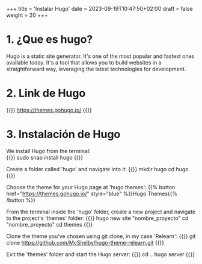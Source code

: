 +++
title = 'Instalar Hugo'
date = 2023-09-19T10:47:50+02:00 
draft = false
weight = 20
+++

# 1. ¿Que es hugo?

Hugo is a static site generator. It's one of the most popular and fastest ones available today. It's a tool that allows you to build websites in a straightforward way, leveraging the latest technologies for development.

# 2. Link de Hugo

{{<highlight lineNos="false" lineNoStart="1" type="py">}}
    https://themes.gohugo.io/
{{</highlight>}}

# 3. Instalación de Hugo

We install Hugo from the terminal:  
{{<highlight lineNos="true" lineNoStart="1" type="py">}}
 sudo snap install hugo
{{</highlight>}}


Create a folder called 'hugo' and navigate into it:
{{<highlight lineNos="true" lineNoStart="2" type="py">}}
 mkdir hugo
 cd hugo
{{</highlight>}}


Choose the theme for your Hugo page at 'hugo themes':
{{% button href="https://themes.gohugo.io/" style="blue" %}}Hugo Themes{{% /button %}}


From the terminal inside the 'hugo' folder, create a new project and navigate to the project's 'themes' folder:
{{<highlight lineNos="true" lineNoStart="4" type="py">}}
 hugo new site "nombre_proyecto"
 cd "nombre_proyecto"
 cd themes
{{</highlight>}}


Clone the theme you've chosen using git clone, in my case 'Relearn':
{{<highlight lineNos="true" lineNoStart="7" type="py">}}
 git clone https://github.com/McShelby/hugo-theme-relearn.git
{{</highlight>}}


Exit the 'themes' folder and start the Hugo server:
{{<highlight lineNos="true" lineNoStart="8" type="py">}}
 cd ..
 hugo server 
{{</highlight>}}